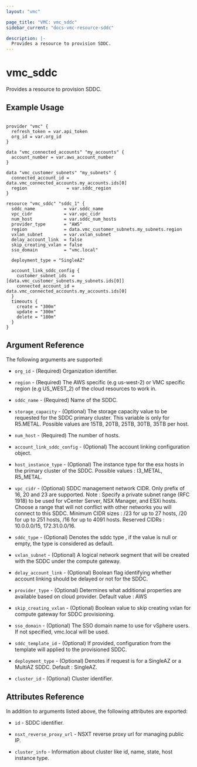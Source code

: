 ```yaml
---
layout: "vmc"

page_title: "VMC: vmc_sddc"
sidebar_current: "docs-vmc-resource-sddc"

description: |-
  Provides a resource to provision SDDC.
---
```


# vmc_sddc

Provides a resource to provision SDDC.

## Example Usage

```hcl

provider "vmc" {
  refresh_token = var.api_token
  org_id = var.org_id
}

data "vmc_connected_accounts" "my_accounts" {
  account_number = var.aws_account_number
}

data "vmc_customer_subnets" "my_subnets" {
  connected_account_id = data.vmc_connected_accounts.my_accounts.ids[0]
  region               = var.sddc_region
}

resource "vmc_sddc" "sddc_1" {
  sddc_name           = var.sddc_name
  vpc_cidr            = var.vpc_cidr
  num_host            = var.sddc_num_hosts
  provider_type       = "AWS"
  region              = data.vmc_customer_subnets.my_subnets.region
  vxlan_subnet        = var.vxlan_subnet
  delay_account_link  = false
  skip_creating_vxlan = false
  sso_domain          = "vmc.local"

  deployment_type = "SingleAZ"

  account_link_sddc_config {
    customer_subnet_ids  = [data.vmc_customer_subnets.my_subnets.ids[0]]
    connected_account_id = data.vmc_connected_accounts.my_accounts.ids[0]
  }
  timeouts {
    create = "300m"
    update = "300m"
    delete = "180m"
  }
}

```

## Argument Reference

The following arguments are supported:

* `org_id` - (Required) Organization identifier.

* `region` - (Required)  The AWS specific (e.g us-west-2) or VMC specific region (e.g US_WEST_2) of the cloud resources to work in.

* `sddc_name` - (Required) Name of the SDDC.

* `storage_capacity` - (Optional) The storage capacity value to be requested for the SDDC primary cluster. 
   This variable is only for R5.METAL. Possible values are 15TB, 20TB, 25TB, 30TB, 35TB per host.

* `num_host` - (Required) The number of hosts.

* `account_link_sddc_config` - (Optional) The account linking configuration object.

* `host_instance_type` -  (Optional) The instance type for the esx hosts in the primary cluster of the SDDC. Possible values : I3_METAL, R5_METAL.

* `vpc_cidr` - (Optional) SDDC management network CIDR. Only prefix of 16, 20 and 23 are supported. Note : Specify a private subnet range (RFC 1918) to be used for 
   vCenter Server, NSX Manager, and ESXi hosts. Choose a range that will not conflict with other networks you will connect to this SDDC.
   Minimum CIDR sizes : /23 for up to 27 hosts, /20 for up to 251 hosts, /16 for up to 4091 hosts.
   Reserved CIDRs : 10.0.0.0/15, 172.31.0.0/16.
 
* `sddc_type` - (Optional) Denotes the sddc type , if the value is null or empty, the type is considered
   as default.

* `vxlan_subnet` - (Optional) A logical network segment that will be created with the SDDC under the compute gateway.

* `delay_account_link` - (Optional)  Boolean flag identifying whether account linking should be delayed
   or not for the SDDC.

* `provider_type` - (Optional)  Determines what additional properties are available based on cloud
   provider. Default value : AWS

* `skip_creating_vxlan` - (Optional) Boolean value to skip creating vxlan for compute gateway for SDDC provisioning.

* `sso_domain` - (Optional) The SSO domain name to use for vSphere users. If not specified, vmc.local will be used.

* `sddc_template_id` - (Optional) If provided, configuration from the template will applied to the provisioned SDDC.

* `deployment_type` - (Optional) Denotes if request is for a SingleAZ or a MultiAZ SDDC. Default : SingleAZ.

* `cluster_id` - (Optional) Cluster identifier.

## Attributes Reference

In addition to arguments listed above, the following attributes are exported:

* `id` - SDDC identifier.

* `nsxt_reverse_proxy_url` - NSXT reverse proxy url for managing public IP.

* `cluster_info` - Information about cluster like id, name, state, host instance type.
